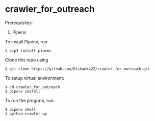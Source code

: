 # crawler_for_outreach

Prerequisites:
1. Pipenv

To install Pipenv, run:
```shell
$ pip3 install pipenv
```
Clone this repo using
```shell
$ git clone https://github.com/Dishank422/crawler_for_outreach.git
```

To setup virtual environment:
```shell
$ cd crawler_for_outreach
$ pipenv install
```

To run the program, run:
```shell
$ pipenv shell
$ python crawler.py
```
